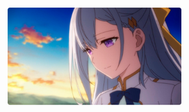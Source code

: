 <p align="center"><img src="https://github.com/Indifferental/Indifferental/blob/main/photo.png?raw=true" alt="logo" style="width: 400px"/></p>
